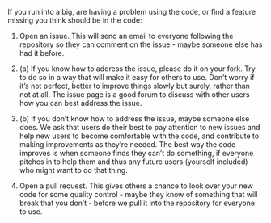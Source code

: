 If you run into a big, are having a problem using the code, or find a feature missing you think should be in the code:

1) Open an issue. This will send an email to everyone following the repository so they can comment on the issue - maybe someone else has had it before.

2) (a) If you know how to address the issue, please do it on your fork. Try to do so in a way that will make it easy for others to use. Don’t worry if it’s not perfect, better to improve things slowly but surely, rather than not at all. The issue page is a good forum to discuss with other users how you can best address the issue. 

2) (b) If you don’t know how to address the issue, maybe someone else does. We ask that users do their best to pay attention to new issues and help new users to become comfortable with the code, and contribute to making improvements as they’re needed. The best way the code improves is when someone finds they can’t do something, if everyone pitches in to help them and thus any future users (yourself included) who might want to do that thing.

3) Open a pull request. This gives others a chance to look over your new code for some quality control - maybe they know of something that will break that you don’t - before we pull it into the repository for everyone to use.
